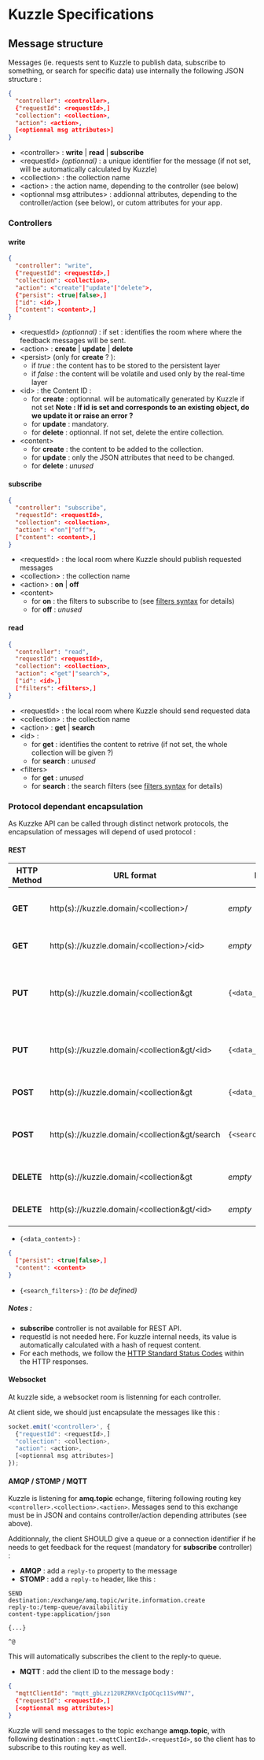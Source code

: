 # Kuzzle Specifications

## Message structure

Messages (ie. requests sent to Kuzzle to publish data, subscribe to something, or search for specific data) use internally the following JSON structure :

```json
{
  "controller": <controller>,
  {"requestId": <requestId>,]
  "collection": <collection>,
  "action": <action>,
  [<optionnal msg attributes>]
}
```
* &lt;controller&gt; : **write** | **read** | **subscribe**
* &lt;requestId&gt; _(optionnal)_ : a unique identifier for the message (if not set, will be automatically calculated by Kuzzle)
* &lt;collection&gt; : the collection name
* &lt;action&gt; : the action name, depending to the controller (see below)
* &lt;optionnal msg attributes&gt; : addionnal attributes, depending to the controller/action (see below), or cutom attributes for your app.


### Controllers


#### write

```json
{
  "controller": "write",
  {"requestId": <requestId>,]
  "collection": <collection>,
  "action": <"create"|"update"|"delete">,
  {"persist": <true|false>,]
  ["id": <id>,]
  ["content": <content>,]
}
```
* &lt;requestId&gt; _(optionnal)_ : if set : identifies the room where where the feedback messages will be sent.
* &lt;action&gt; : **create** | **update** | **delete**
* &lt;persist&gt; (only for **create** ? ): 
  * if _true_ : the content has to be stored to the persistent layer
  * if _false_ : the content will be volatile and used only by the real-time layer
* &lt;id&gt; : the Content ID :
  * for **create** : optionnal.
     will be automatically generated by Kuzzle if not set
     **Note : If id is set and corresponds to an existing object, do we update it or raise an error ?**
  * for **update** : mandatory.
  * for **delete** : optionnal. If not set, delete the entire collection.
* &lt;content&gt;
  * for **create** : the content to be added to the collection.
  * for **update** : only the JSON attributes that need to be changed.
  * for **delete** : _unused_

#### subscribe

```json
{
  "controller": "subscribe",
  "requestId": <requestId>,
  "collection": <collection>,
  "action": <"on"|"off">,
  ["content": <content>,]
}
```

* &lt;requestId&gt; : the local room where Kuzzle should publish requested messages
* &lt;collection&gt; : the collection name
* &lt;action&gt; : **on** | **off**
* &lt;content&gt;
  * for **on** : the filters to subscribe to (see [filters syntax] for details)
  * for **off** : _unused_

#### read

```json
{
  "controller": "read",
  "requestId": <requestId>,
  "collection": <collection>,
  "action": <"get"|"search">,
  ["id": <id>,]
  ["filters": <filters>,]
}
```

* &lt;requestId&gt; : the local room where Kuzzle should send requested data
* &lt;collection&gt; : the collection name
* &lt;action&gt; : **get** | **search**
* &lt;id&gt; :
  * for **get** : identifies the content to retrive (if not set, the whole collection will be given ?)
  * for **search** : _unused_
* &lt;filters&gt;
  * for **get** : _unused_
  * for **search** : the search filters (see [filters syntax] for details)


### Protocol dependant encapsulation

As Kuzzke API can be called through distinct network protocols, the encapsulation of messages will depend  of used protocol :

#### REST

| HTTP Method | URL format | body | controller | action | comment |
| --- | --- | --- | --- | --- | --- |
| **GET** | http(s)://kuzzle.domain/&lt;collection&gt;/ | _empty_  | **read** |  **search** | list all contents of given collection |
| **GET** | http(s)://kuzzle.domain/&lt;collection&gt;/&lt;id&gt; | _empty_ | **read** | **get** | get a single content |
| **PUT** | http(s)://kuzzle.domain/&lt;collection&gt | `{<data_content>}` | **write** | **replace** | replace the entire collection with given contents |
| **PUT** | http(s)://kuzzle.domain/&lt;collection&gt/&lt;id&gt; | `{<data_content>}` | **write** | **update** | update a content (or create it if not exsist) |
| **POST** | http(s)://kuzzle.domain/&lt;collection&gt |  `{<data_content>}` | **write** | **create** | create a new content |
| **POST** | http(s)://kuzzle.domain/&lt;collection&gt/search | `{<search_filters>}` | **read** |  **search** | search contents according to given filters |
| **DELETE** | http(s)://kuzzle.domain/&lt;collection&gt | _empty_ | **write** | **delete** | delete the entire collection |
| **DELETE** | http(s)://kuzzle.domain/&lt;collection&gt/&lt;id&gt; | _empty_ | **write** | **delete** | delete the given content |

* `{<data_content>}` :
```json
{
  ["persist": <true|false>,]
  "content": <content>
}
```

* `{<search_filters>}` :
_(to be defined)_


##### Notes :

* **subscribe** controller is not available for REST API.
* requestId is not needed here. For kuzzle internal needs, its value is automatically calculated with a hash of request content.
* For each methods, we follow the [HTTP Standard Status Codes][ietf-http-status-codes] within the HTTP responses.

#### Websocket

At kuzzle side, a websocket room is listenning for each controller.

At client side, we should just encapsulate the messages like this :
```javascript
socket.emit('<controller>', {
  {"requestId": <requestId>,]
  "collection": <collection>,
  "action": <action>,
  [<optionnal msg attributes>]
});
```

#### AMQP / STOMP / MQTT 

Kuzzle is listening for **amq.topic** echange, filtering following routing key `<controller>.<collection>.<action>`.
Messages send to this exchange must be in JSON and contains controller/action depending attributes (see above).

Additionnaly, the client SHOULD give a queue or a connection identifier if he needs to get feedback for the request (mandatory for **subscribe** controller) :

* **AMQP** : add a `reply-to` property to the message
* **STOMP** : add a `reply-to` header, like this :
```
SEND
destination:/exchange/amq.topic/write.information.create
reply-to:/temp-queue/availabilitiy
content-type:application/json

{...}

^@
```
   This will automatically subscribes the client to the reply-to queue.

* **MQTT** : add the client ID to the message body :
```json
{
  "mqttClientId": "mqtt_gbLzz12URZRKVcIpOCqc11SvMN7",
  {"requestId": <requestId>,]
  [<optionnal msg attributes>]
}
```

Kuzzle will send messages to the topic exchange **amqp.topic**, with following destination : `mqtt.<mqttClientId>.<requestId>`, so the client has to subscribe to this routing key as well.



[//]: # (=========================================================)
[//]: # (Links)

[ietf-http-status-codes]: http://www.ietf.org/assignments/http-status-codes/http-status-codes.xml
[filters syntax]: filters.md

